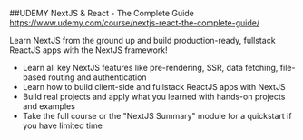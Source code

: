 ##UDEMY NextJS & React - The Complete Guide
https://www.udemy.com/course/nextjs-react-the-complete-guide/

Learn NextJS from the ground up and build production-ready, fullstack ReactJS apps with the NextJS framework!

- Learn all key NextJS features like pre-rendering, SSR, data fetching, file-based routing and authentication
- Learn how to build client-side and fullstack ReactJS apps with NextJS
- Build real projects and apply what you learned with hands-on projects and examples
- Take the full course or the "NextJS Summary" module for a quickstart if you have limited time
